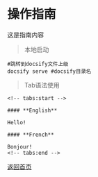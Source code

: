 # 操作指南

这是指南内容  

> 本地启动

```shell
#跳转到docsify文件上级
docsify serve #docsify目录名
```

> Tab语法使用
```shell
<!-- tabs:start -->

#### **English**

Hello!

#### **French**

Bonjour!
<!-- tabs:end -->
```

[返回首页](/)